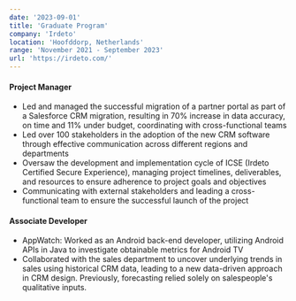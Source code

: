```yaml
---
date: '2023-09-01'
title: 'Graduate Program'
company: 'Irdeto'
location: 'Hoofddorp, Netherlands'
range: 'November 2021 - September 2023'
url: 'https://irdeto.com/'
---
```


#### Project Manager

- Led and managed the successful migration of a partner portal as part of a Salesforce CRM migration, resulting in 70% increase in data accuracy, on time and 11% under budget, coordinating with cross-functional teams
- Led over 100 stakeholders in the adoption of the new CRM software through effective communication across different regions and departments
- Oversaw the development and implementation cycle of ICSE (Irdeto Certified Secure Experience), managing project timelines, deliverables, and resources to ensure adherence to project goals and objectives
- Communicating with external stakeholders and leading a cross-functional team to ensure the successful launch of the project

#### Associate Developer

- AppWatch: Worked as an Android back-end developer, utilizing Android APIs in Java to investigate obtainable metrics for Android TV
- Collaborated with the sales department to uncover underlying trends in sales using historical CRM data, leading to a new data-driven approach in CRM design. Previously, forecasting relied solely on salespeople's qualitative inputs.
